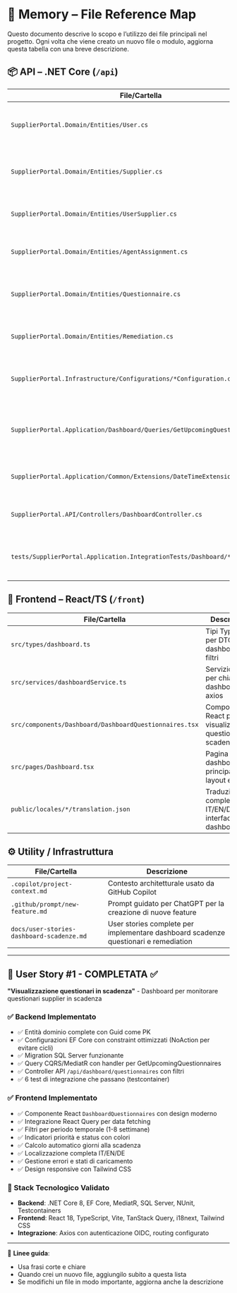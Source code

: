 # 🧠 Memory – File Reference Map

Questo documento descrive lo scopo e l’utilizzo dei file principali nel progetto. Ogni volta che viene creato un nuovo file o modulo, aggiorna questa tabella con una breve descrizione.

## 📦 API – .NET Core (`/api`)

| File/Cartella                                                       | Descrizione                                                                 |
|---------------------------------------------------------------------|-----------------------------------------------------------------------------|
| `SupplierPortal.Domain/Entities/User.cs`                          | Entità dominio User con relazioni verso Supplier e Agent                   |
| `SupplierPortal.Domain/Entities/Supplier.cs`                      | Entità dominio Supplier con questionari e utenti assegnati                 |
| `SupplierPortal.Domain/Entities/UserSupplier.cs`                  | Tabella di relazione User-Supplier con ruolo                               |
| `SupplierPortal.Domain/Entities/AgentAssignment.cs`               | Assegnazione di agent a fornitori per specifici utenti                     |
| `SupplierPortal.Domain/Entities/Questionnaire.cs`                 | Entità questionario con scadenze e assegnazioni                            |
| `SupplierPortal.Domain/Entities/Remediation.cs`                   | Entità remediation collegata ai questionari                                |
| `SupplierPortal.Infrastructure/Configurations/*Configuration.cs`   | Configurazioni EF Core per tutte le entità con constraint ottimizzati     |
| `SupplierPortal.Application/Dashboard/Queries/GetUpcomingQuestionnaires/*` | Query CQRS/MediatR per recuperare questionari in scadenza    |
| `SupplierPortal.Application/Common/Extensions/DateTimeExtensions.cs` | Extension methods per calcoli date e scadenze                           |
| `SupplierPortal.API/Controllers/DashboardController.cs`           | Controller API per esporre endpoint dashboard                               |
| `tests/SupplierPortal.Application.IntegrationTests/Dashboard/*`    | Test di integrazione completi con testcontainer SQL Server                |

## 🎨 Frontend – React/TS (`/front`)

| File/Cartella                         | Descrizione                                                                 |
|--------------------------------------|-----------------------------------------------------------------------------|
| `src/types/dashboard.ts`             | Tipi TypeScript per DTO dashboard e filtri                                 |
| `src/services/dashboardService.ts`   | Servizio API per chiamate dashboard con axios                              |
| `src/components/Dashboard/DashboardQuestionnaires.tsx` | Componente React per visualizzazione questionari in scadenza |
| `src/pages/Dashboard.tsx`            | Pagina dashboard principale con layout e widget                            |
| `public/locales/*/translation.json`  | Traduzioni complete IT/EN/DE per interfaccia dashboard                     |

## ⚙️ Utility / Infrastruttura

| File/Cartella                           | Descrizione                                                                 |
|----------------------------------------|-----------------------------------------------------------------------------|
| `.copilot/project-context.md`          | Contesto architetturale usato da GitHub Copilot                            |
| `.github/prompt/new-feature.md`        | Prompt guidato per ChatGPT per la creazione di nuove feature               |
| `docs/user-stories-dashboard-scadenze.md` | User stories complete per implementare dashboard scadenze questionari e remediation |

---

## 🎯 **User Story #1 - COMPLETATA** ✅

**"Visualizzazione questionari in scadenza"** - Dashboard per monitorare questionari supplier in scadenza

### ✅ Backend Implementato
- ✅ Entità dominio complete con Guid come PK
- ✅ Configurazioni EF Core con constraint ottimizzati (NoAction per evitare cicli)
- ✅ Migration SQL Server funzionante
- ✅ Query CQRS/MediatR con handler per GetUpcomingQuestionnaires
- ✅ Controller API `/api/dashboard/questionnaires` con filtri
- ✅ 6 test di integrazione che passano (testcontainer)

### ✅ Frontend Implementato
- ✅ Componente React `DashboardQuestionnaires` con design moderno
- ✅ Integrazione React Query per data fetching
- ✅ Filtri per periodo temporale (1-8 settimane)
- ✅ Indicatori priorità e status con colori
- ✅ Calcolo automatico giorni alla scadenza
- ✅ Localizzazione completa IT/EN/DE
- ✅ Gestione errori e stati di caricamento
- ✅ Design responsive con Tailwind CSS

### 🔧 Stack Tecnologico Validato
- **Backend**: .NET Core 8, EF Core, MediatR, SQL Server, NUnit, Testcontainers
- **Frontend**: React 18, TypeScript, Vite, TanStack Query, i18next, Tailwind CSS
- **Integrazione**: Axios con autenticazione OIDC, routing configurato

---

📌 **Linee guida**:
- Usa frasi corte e chiare
- Quando crei un nuovo file, aggiungilo subito a questa lista
- Se modifichi un file in modo importante, aggiorna anche la descrizione